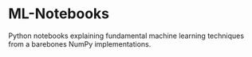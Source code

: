 # ML-Notebooks
Python notebooks explaining fundamental machine learning techniques from a barebones NumPy implementations.
